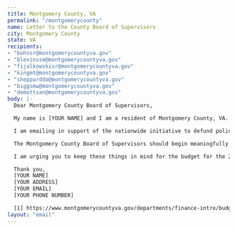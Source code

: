 ```yaml
---
title: Montgomery County, VA
permalink: "/montgomerycounty"
name: Letter to the County Board of Supervisors
city: Montgomery County
state: VA
recipients:
- "bohnsr@montgomerycountyva.gov"
- "blevinssm@montgomerycountyva.gov"
- "fijalkowskisr@montgomerycountyva.gov"
- "kingmt@montgomerycountyva.gov"
- "shepparddo@montgomerycountyva.gov"
- "biggsmw@montgomerycountyva.gov"
- "demottsan@montgomerycountyva.gov"
body: |-
  Dear Montgomery County Board of Supervisors,

  My name is [YOUR NAME] and I am a resident of Montgomery County, VA.

  I am emailing in support of the nationwide initiative to defund police departments in favor of supporting community based public safety measures. The Approved Budget for FY 2020 states that $15,003,161 is allocated to the Sheriff, accounting for 81% of total public safety funds. Compared to the $9,416,204 allocated to all Health and Welfare services, this is enormously out of proportion with the needs and values of our community [1]. The Montgomery County Board of Supervisors should adopt a budget that prioritizes community well-being, and redirects funding away from the Sheriff’s department. Additionally, given the likely budget shortfalls resulting from the pandemic, now is an urgent time to re-evaluate the priorities of our County.

  The Montgomery County Board of Supervisors should begin meaningfully reallocating Sheriff Department funds to programs proven to more effectively promote a safe and equitable community. We need funding for community-based mental health services, substance abuse treatment services, affordable housing programs, schools and childcare, public health, sustainability, and infrastructure. Additionally, police officers should not be the first resource for every crisis. I demand a budget that reflects the needs and values of Montgomery County residents. We must take a hard look at the way the current system fails to serve-and in fact actively harms-our community, and come together to reimagine the role of law enforcement in our County.

  I am urging you to keep these things in mind for the budget for the 2020-2021 fiscal year and to invest in the people, not the police.

  Thank you,
  [YOUR NAME]
  [YOUR ADDRESS]
  [YOUR EMAIL]
  [YOUR PHONE NUMBER]

  [1] https://www.montgomerycountyva.gov/departments/finance-intro/budget
layout: "email"
---
```


